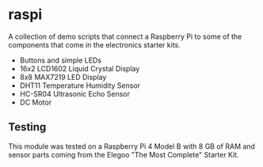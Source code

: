 # raspi
A collection of demo scripts that connect a Raspberry Pi to some of the components that come in the electronics starter kits.
- Buttons and simple LEDs
- 16x2 LCD1602 Liquid Crystal Display
- 8x8 MAX7219 LED Display
- DHT11 Temperature Humidity Sensor
- HC-SR04 Ultrasonic Echo Sensor
- DC Motor

## Testing
This module was tested on a Raspberry Pi 4 Model B with 8 GB of RAM and sensor parts coming from the Elegoo "The Most Complete" Starter Kit.

